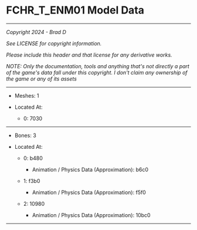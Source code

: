 # FCHR_T_ENM01 Model Data

---

*Copyright 2024 - Brad D*

*See LICENSE for copyright information.*

*Please include this header and that license for any derivative works.*

*NOTE: Only the documentation, tools and anything that's not directly a part of the game's data fall under this copyright. I don't claim any ownership of the game or any of its assets*

---

* Meshes: 1

* Located At:

  * 0: 7030

---

* Bones: 3

* Located At:

  * 0: b480

    * Animation / Physics Data (Approximation): b6c0

  * 1: f3b0

    * Animation / Physics Data (Approximation): f5f0

  * 2: 10980

    * Animation / Physics Data (Approximation): 10bc0

---


